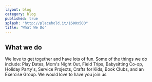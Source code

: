 ```yaml
---
layout: blog
category: blog
published: true
splash: "http://placehold.it/1600x500"
title: "What We Do"
---
```


## What we do

We love to get together and have lots of fun. Some of the things we do include:
Play Dates, Mom's Night Out, Field Trips, Babysitting Co-op, Holiday Party's, Service Projects, Crafts for Kids, Book Clubs, and an Exercise Group. We would love to have you join us.
